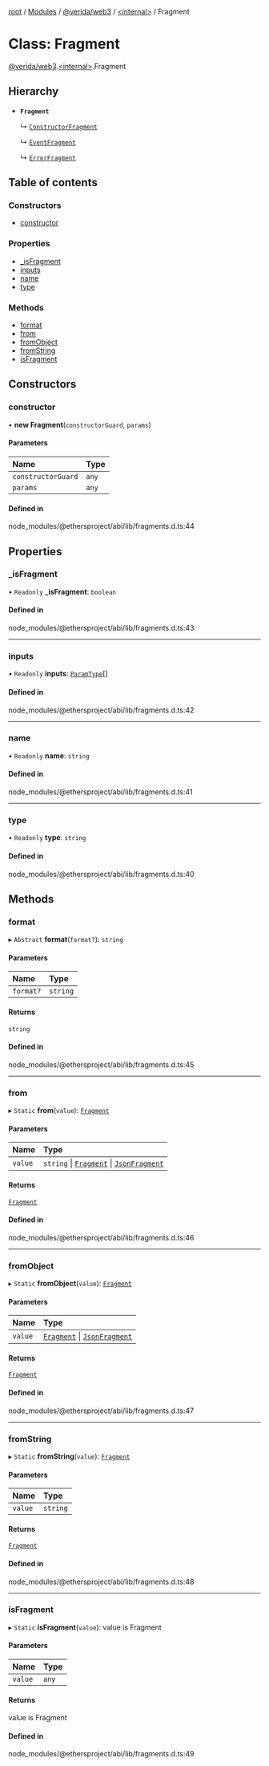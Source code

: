 [root](../README.md) / [Modules](../modules.md) / [@verida/web3](../modules/verida_web3.md) / [<internal\>](../modules/verida_web3._internal_.md) / Fragment

# Class: Fragment

[@verida/web3](../modules/verida_web3.md).[<internal\>](../modules/verida_web3._internal_.md).Fragment

## Hierarchy

- **`Fragment`**

  ↳ [`ConstructorFragment`](verida_web3._internal_.ConstructorFragment.md)

  ↳ [`EventFragment`](verida_web3._internal_.EventFragment.md)

  ↳ [`ErrorFragment`](verida_web3._internal_.ErrorFragment.md)

## Table of contents

### Constructors

- [constructor](verida_web3._internal_.Fragment.md#constructor)

### Properties

- [\_isFragment](verida_web3._internal_.Fragment.md#_isfragment)
- [inputs](verida_web3._internal_.Fragment.md#inputs)
- [name](verida_web3._internal_.Fragment.md#name)
- [type](verida_web3._internal_.Fragment.md#type)

### Methods

- [format](verida_web3._internal_.Fragment.md#format)
- [from](verida_web3._internal_.Fragment.md#from)
- [fromObject](verida_web3._internal_.Fragment.md#fromobject)
- [fromString](verida_web3._internal_.Fragment.md#fromstring)
- [isFragment](verida_web3._internal_.Fragment.md#isfragment)

## Constructors

### constructor

• **new Fragment**(`constructorGuard`, `params`)

#### Parameters

| Name | Type |
| :------ | :------ |
| `constructorGuard` | `any` |
| `params` | `any` |

#### Defined in

node_modules/@ethersproject/abi/lib/fragments.d.ts:44

## Properties

### \_isFragment

• `Readonly` **\_isFragment**: `boolean`

#### Defined in

node_modules/@ethersproject/abi/lib/fragments.d.ts:43

___

### inputs

• `Readonly` **inputs**: [`ParamType`](verida_web3._internal_.ParamType.md)[]

#### Defined in

node_modules/@ethersproject/abi/lib/fragments.d.ts:42

___

### name

• `Readonly` **name**: `string`

#### Defined in

node_modules/@ethersproject/abi/lib/fragments.d.ts:41

___

### type

• `Readonly` **type**: `string`

#### Defined in

node_modules/@ethersproject/abi/lib/fragments.d.ts:40

## Methods

### format

▸ `Abstract` **format**(`format?`): `string`

#### Parameters

| Name | Type |
| :------ | :------ |
| `format?` | `string` |

#### Returns

`string`

#### Defined in

node_modules/@ethersproject/abi/lib/fragments.d.ts:45

___

### from

▸ `Static` **from**(`value`): [`Fragment`](verida_web3._internal_.Fragment.md)

#### Parameters

| Name | Type |
| :------ | :------ |
| `value` | `string` \| [`Fragment`](verida_web3._internal_.Fragment.md) \| [`JsonFragment`](../interfaces/verida_web3._internal_.JsonFragment.md) |

#### Returns

[`Fragment`](verida_web3._internal_.Fragment.md)

#### Defined in

node_modules/@ethersproject/abi/lib/fragments.d.ts:46

___

### fromObject

▸ `Static` **fromObject**(`value`): [`Fragment`](verida_web3._internal_.Fragment.md)

#### Parameters

| Name | Type |
| :------ | :------ |
| `value` | [`Fragment`](verida_web3._internal_.Fragment.md) \| [`JsonFragment`](../interfaces/verida_web3._internal_.JsonFragment.md) |

#### Returns

[`Fragment`](verida_web3._internal_.Fragment.md)

#### Defined in

node_modules/@ethersproject/abi/lib/fragments.d.ts:47

___

### fromString

▸ `Static` **fromString**(`value`): [`Fragment`](verida_web3._internal_.Fragment.md)

#### Parameters

| Name | Type |
| :------ | :------ |
| `value` | `string` |

#### Returns

[`Fragment`](verida_web3._internal_.Fragment.md)

#### Defined in

node_modules/@ethersproject/abi/lib/fragments.d.ts:48

___

### isFragment

▸ `Static` **isFragment**(`value`): value is Fragment

#### Parameters

| Name | Type |
| :------ | :------ |
| `value` | `any` |

#### Returns

value is Fragment

#### Defined in

node_modules/@ethersproject/abi/lib/fragments.d.ts:49
